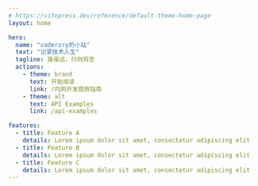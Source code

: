 ```yaml
---
# https://vitepress.dev/reference/default-theme-home-page
layout: home

hero:
  name: "coderzry的小站"
  text: "记录技术人生"
  tagline: 路虽远，行则将至
  actions:
    - theme: brand
      text: 开始阅读
      link: /内网开发提效指南
    - theme: alt
      text: API Examples
      link: /api-examples

features:
  - title: Feature A
    details: Lorem ipsum dolor sit amet, consectetur adipiscing elit
  - title: Feature B
    details: Lorem ipsum dolor sit amet, consectetur adipiscing elit
  - title: Feature C
    details: Lorem ipsum dolor sit amet, consectetur adipiscing elit
---
```


